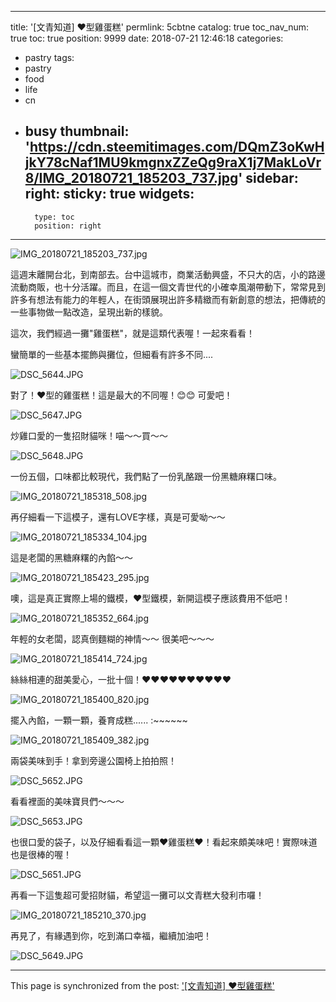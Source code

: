
---
title: '[文青知道] ❤️型雞蛋糕'
permlink: 5cbtne
catalog: true
toc_nav_num: true
toc: true
position: 9999
date: 2018-07-21 12:46:18
categories:
- pastry
tags:
- pastry
- food
- life
- cn
- busy
thumbnail: 'https://cdn.steemitimages.com/DQmZ3oKwHjkY78cNaf1MU9kmgnxZZeQg9raX1j7MakLoVr8/IMG_20180721_185203_737.jpg'
sidebar:
    right:
        sticky: true
widgets:
    -
        type: toc
        position: right
---


![IMG_20180721_185203_737.jpg](https://cdn.steemitimages.com/DQmZ3oKwHjkY78cNaf1MU9kmgnxZZeQg9raX1j7MakLoVr8/IMG_20180721_185203_737.jpg)

這週末離開台北，到南部去。台中這城市，商業活動興盛，不只大的店，小的路邊流動商販，也十分活躍。而且，在這一個文青世代的小確幸風潮帶動下，常常見到許多有想法有能力的年輕人，在街頭展現出許多精緻而有新創意的想法，把傳統的一些事物做一點改造，呈現出新的樣貌。

這次，我們經過一攤"雞蛋糕"，就是這類代表喔！一起來看看！

蠻簡單的一些基本擺飾與攤位，但細看有許多不同....

![DSC_5644.JPG](https://cdn.steemitimages.com/DQmcLJRkCFfYnhGWJHT68vVBYxWjWFCFrpQHqTr8aUivd46/DSC_5644.JPG)

對了！❤️型的雞蛋糕！這是最大的不同喔！😊😊 可愛吧！

![DSC_5647.JPG](https://cdn.steemitimages.com/DQmc8YdzgyJanGcqVMosiCbCiNhY3iPaQML1xVqUhBixEEw/DSC_5647.JPG)

炒雞口愛的一隻招財貓咪！喵～～買～～

![DSC_5648.JPG](https://cdn.steemitimages.com/DQmb1gWrc6pAKdDvPhUTVtqkjvE9PfJhVkg2tss16aQLQFL/DSC_5648.JPG)

一份五個，口味都比較現代，我們點了一份乳酪跟一份黑糖麻糬口味。

![IMG_20180721_185318_508.jpg](https://cdn.steemitimages.com/DQmcS7EerJgUpzoC9BPSVAMzc5k9bWyn1haFDX6NodDb2W5/IMG_20180721_185318_508.jpg)

再仔細看一下這模子，還有LOVE字樣，真是可愛呦～～

![IMG_20180721_185334_104.jpg](https://cdn.steemitimages.com/DQmccY3a2tHoxYQtTwXfNTCxZZkmzBqSmHFCf6e6mw1WmeK/IMG_20180721_185334_104.jpg)

這是老闆的黑糖麻糬的內餡～～

![IMG_20180721_185423_295.jpg](https://cdn.steemitimages.com/DQmZ67EQNN2JQWdnHhaVS9wk6xDThrBvJL6tQAFjLnNMzZC/IMG_20180721_185423_295.jpg)

噢，這是真正實際上場的鐵模，❤️型鐵模，新開這模子應該費用不低吧！

![IMG_20180721_185352_664.jpg](https://cdn.steemitimages.com/DQmSS5LkCKc13TSLVb2fQwj1mS9RJG1SoDdZ7Qv1xTK94x2/IMG_20180721_185352_664.jpg)

年輕的女老闆，認真倒麵糊的神情～～ 很美吧～～～

![IMG_20180721_185414_724.jpg](https://cdn.steemitimages.com/DQmRwtWzE2uXd8pFkQYxNsBcxScrhe3pyshVMsVayyQCHrP/IMG_20180721_185414_724.jpg)

絲絲相連的甜美愛心，一批十個！❤️❤️❤️❤️❤️❤️❤️❤️❤️❤️

![IMG_20180721_185400_820.jpg](https://cdn.steemitimages.com/DQmRFsA1GYbMzkzfjihjj7CofJX426fARtpkaYkvbaNJwgA/IMG_20180721_185400_820.jpg)

擺入內餡，一顆一顆，養育成糕...... :~~~~~~

![IMG_20180721_185409_382.jpg](https://cdn.steemitimages.com/DQmeBCEeY3SyT9vybqUe4cAwLDUmoNZGShX8MRaVy49rjha/IMG_20180721_185409_382.jpg)

兩袋美味到手！拿到旁邊公園椅上拍拍照！

![DSC_5652.JPG](https://cdn.steemitimages.com/DQmRFimzMaHiMk8KqeGvea3VzaAbCm4AguHGaLriwDw59KF/DSC_5652.JPG)

看看裡面的美味寶貝們～～～

![DSC_5653.JPG](https://cdn.steemitimages.com/DQmUyPLEjP9fgJAb7PGcoshyTmGNdTcTZW69oHtY5L3KRBu/DSC_5653.JPG)

也很口愛的袋子，以及仔細看看這一顆❤️雞蛋糕❤️！看起來頗美味吧！實際味道也是很棒的喔！

![DSC_5651.JPG](https://cdn.steemitimages.com/DQmZe5ZbK4feR1MGyqfzKZuWAFKmLF7AAPyxBZnEdNxrDen/DSC_5651.JPG)

再看一下這隻超可愛招財貓，希望這一攤可以文青糕大發利市囉！

![IMG_20180721_185210_370.jpg](https://cdn.steemitimages.com/DQmaKyq8ixRJx5evz3xZksX7cuUg7pdKEBDnMZuHQ42xTqs/IMG_20180721_185210_370.jpg)

再見了，有緣遇到你，吃到滿口幸福，繼續加油吧！

![DSC_5649.JPG](https://cdn.steemitimages.com/DQmeFEQD3cLgYwQsfrMQ65BFASst789kqZjMqGV2jceHamq/DSC_5649.JPG)


- - -

This page is synchronized from the post: ['[文青知道] ❤️型雞蛋糕'](https://steemit.com/@deanliu/5cbtne)
